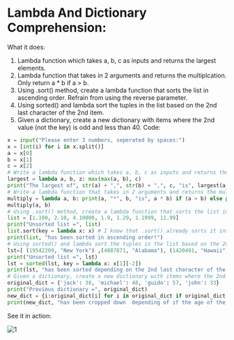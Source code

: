 # Lambda And Dictionary Comprehension:
What it does:
1. Lambda function which takes a, b, c as inputs and returns the largest elements.
2. Lambda function that takes in 2 arguments and returns the multiplcation. Only return a * b if a > b.
3. Using .sort() method, create a lambda function that sorts the list in ascending order. Refrain from using the reverse parameter.
4. Using sorted() and lambda sort the tuples in the list based on the 2nd last character of the 2nd item.
5. Given a dictionary, create a new dictionary with items where the 2nd value (not the key) is odd and less than 40.
Code:
```python
x = input("Please enter 3 numbers, seperated by spaces:")
x = [int(i) for i in x.split()]
a = x[0]
b = x[1]
c = x[2]
# Write a lambda function which takes a, b, c as inputs and returns the largest elements.
largest = lambda a, b, z: max(max(a, b), c)
print("The largest of", str(a) + ",", str(b) + ",", c, "is", largest(a, b, c))
# Write a lambda function that takes in 2 arguments and returns the multiplcation. Only return a * b if a > b.
multiply = lambda a, b: print(a, "*", b, "is", a * b) if (a > b) else print("The first factor must be larger than the 2nd factor.")
multiply(a, b)
# Using .sort() method, create a lambda function that sorts the list in ascending order. Refrain from using the reverse parameter.
list = [1.100, 2.10, 4.10000, 1.9, 1.29, 1.1999, 11.99]
print("Unsorted list =", list)
list.sort(key = lambda x: x) # I know that .sort() already sorts it into ascending order but I needed to use the lambda.
print(list, "has been sorted in ascending order!")
# Using sorted() and lambda sort the tuples in the list based on the 2nd last character of the 2nd item
lst=[ (19542209, "New York") ,(4887871, "Alabama"), (1420491, "Hawaii"), (626299, "Vermont"),(1805832, "West Virginia"), (39865590, "California")]
print("Unsorted list =", lst)
lst = sorted(lst, key = lambda x: x[1][-2])
print(lst, "has been sorted depending on the 2nd last character of the 2nd item.")
# Given a dictionary, create a new dictionary with items where the 2nd value (not the key) is odd and less than 40.
original_dict = {'jack': 38, 'michael': 48, 'guido': 57, 'john': 33}
print("Previous dictionary =", original_dict)
new_dict = {i:original_dict[i] for i in original_dict if original_dict[i] < 40 and original_dict[i]%2 != 0}
print(new_dict, "has been cropped down  depending of if the age of the person is odd and less than 40.")
```
See it in action:

![1]()
